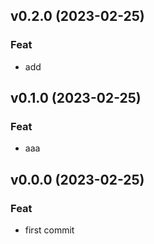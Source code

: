 ## v0.2.0 (2023-02-25)

### Feat

- add

## v0.1.0 (2023-02-25)

### Feat

- aaa

## v0.0.0 (2023-02-25)

### Feat

- first commit
